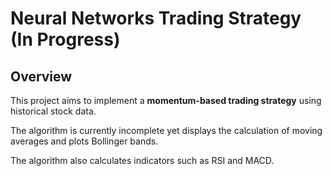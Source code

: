 # Neural Networks Trading Strategy (In Progress)

## Overview

This project aims to implement a **momentum-based trading strategy** using historical stock data. 

The algorithm is currently incomplete yet displays the calculation of moving averages and plots Bollinger bands.

The algorithm also calculates indicators such as RSI and MACD. 
